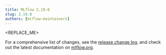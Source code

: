 ```yaml
---
title: MLflow 2.19.0
slug: 2.19.0
authors: [mlflow-maintainers]
---
```


<REPLACE_ME>

For a comprehensive list of changes, see the [release change log](https://github.com/mlflow/mlflow/releases/tag/v2.19.0), and check out the latest documentation on [mlflow.org](http://mlflow.org/).
